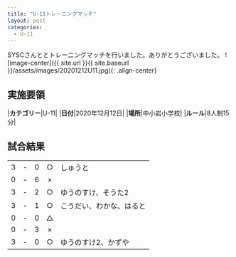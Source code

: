 ```yaml
---
title: "U-11トレーニングマッチ"
layout: post
categories:
  - U-11
---
```


SYSCさんととトレーニングマッチを行いました。ありがとうございました。
![image-center]({{ site.url }}{{ site.baseurl }}/assets/images/20201212U11.jpg){: .align-center}
## 実施要領

|**カテゴリー**|U-11|
|**日付**|2020年12月12日|
|**場所**|中小岩小学校|
|**ルール**|8人制15分|

## 試合結果

|    |   |    |         |    |
|:--:|:-:|:--:|:--:|:--------|
|    3| - |   0|○|しゅうと|
|    0| - |   6|×||
|    3| - |   2|○|ゆうのすけ、そうた2|
|    3| - |   1|○|こうだい、わかな、はると|
|    0| - |   0|△||
|    0| - |   3|×||
|    3| - |   0|○|ゆうのすけ2、かずや|
